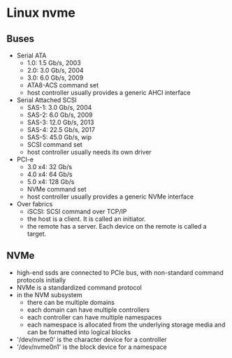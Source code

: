 Linux nvme
==========

## Buses

- Serial ATA
  - 1.0: 1.5 Gb/s, 2003
  - 2.0: 3.0 Gb/s, 2004
  - 3.0: 6.0 Gb/s, 2009
  - ATA8-ACS command set
  - host controller usually provides a generic AHCI interface
- Serial Attached SCSI
  - SAS-1:  3.0 Gb/s, 2004
  - SAS-2:  6.0 Gb/s, 2009
  - SAS-3: 12.0 Gb/s, 2013
  - SAS-4: 22.5 Gb/s, 2017
  - SAS-5: 45.0 Gb/s, wip
  - SCSI command set
  - host controller usually needs its own driver
- PCI-e
  - 3.0 x4:  32 Gb/s
  - 4.0 x4:  64 Gb/s
  - 5.0 x4: 128 Gb/s
  - NVMe command set
  - host controller usually provides a generic NVMe interface
- Over fabrics
  - iSCSI: SCSI command over TCP/IP
  - the host is a client.  It is called an initiator.
  - the remote has a server.  Each device on the remote is called a target.

## NVMe

- high-end ssds are connected to PCIe bus,  with non-standard command
  protocols initially
- NVMe is a standardized command protocol
- in the NVM subsystem
  - there can be multiple domains
  - each domain can have multiple controllers
  - each controller can have multiple namespaces
  - each namespace is allocated from the underlying storage media and can be
    formatted into logical blocks
- '/dev/nvme0' is the character device for a controller
- '/dev/nvme0n1' is the block device for a namespace
